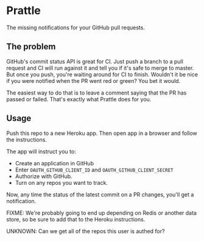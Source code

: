 # Prattle

The missing notifications for your GitHub pull requests.


## The problem

GitHub's commit status API is great for CI. Just push a branch to a pull
request and CI will run against it and tell you if it's safe to merge to
master. But once you push, you're waiting around for CI to finish. Wouldn't it
be nice if you were notified when the PR went red or green? You bet it would.

The easiest way to do that is to leave a comment saying that the PR has passed
or failed. That's exactly what Prattle does for you.


## Usage

Push this repo to a new Heroku app. Then open app in a browser and follow the
instructions.

The app will instruct you to:

- Create an application in GitHub
- Enter `OAUTH_GITHUB_CLIENT_ID` and `OAUTH_GITHUB_CLIENT_SECRET`
- Authorize with GitHub.
- Turn on any repos you want to track.

Now, any time the status of the latest commit on a PR changes, you'll get a
notification.


FIXME: We're probably going to end up depending on Redis or another data
store, so be sure to add that to the Heroku instructions.

UNKNOWN: Can we get all of the repos this user is authed for?

